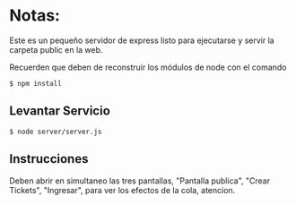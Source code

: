 # Notas:

Este es un pequeño servidor de express listo para ejecutarse y servir la carpeta public en la web.

Recuerden que deben de reconstruir los módulos de node con el comando

```
$ npm install
```

## Levantar Servicio
```
$ node server/server.js
```

## Instrucciones
Deben abrir en simultaneo las tres pantallas, "Pantalla publica", "Crear Tickets", "Ingresar", para ver los efectos de la cola, atencion.